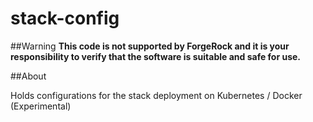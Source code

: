 # stack-config

##Warning
**This code is not supported by ForgeRock and it is your responsibility to verify that the software is suitable and safe for use.**

##About

Holds configurations for the stack deployment on Kubernetes / Docker (Experimental)
